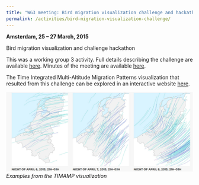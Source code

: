 ```yaml
---
title: "WG3 meeting: Bird migration visualization challenge and hackathon"
permalink: /activities/bird-migration-visualization-challenge/
---
```


**Amsterdam, 25 – 27 March, 2015**

Bird migration visualization and challenge hackathon

This was a working group 3 activity. Full details describing the challenge are available [here](http://enram.challengepost.com/). Minutes of the meeting are available [here](/assets/documents/Minutes-WG3-visualization-challenge-Amsterdam-2015-March-25-27.pdf).

The Time Integrated Multi-Altitude Migration Patterns visualization that resulted from this challenge can be explored in an interactive website [here](http://timamp.github.io/).

![timamp visualization](/assets/images/TIMAMP_examples.jpg)
_Examples from the TIMAMP visualization_
